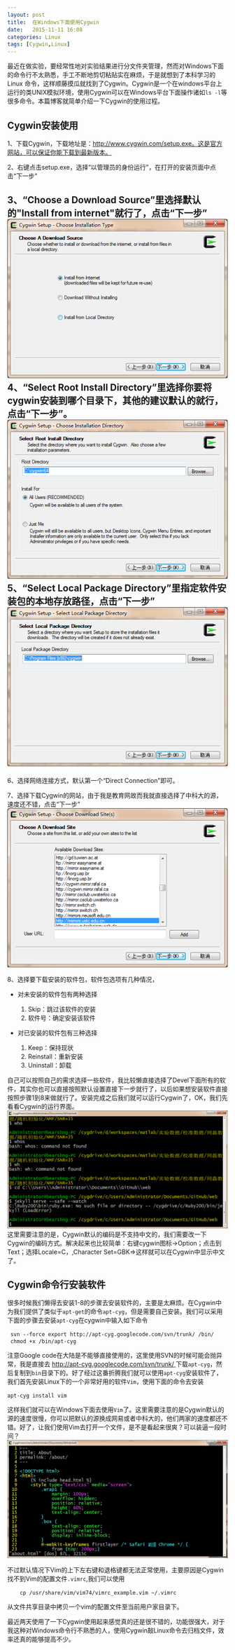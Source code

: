 ```yaml
---
layout: post
title:  在Windows下面使用Cygwin
date:   2015-11-11 16:08
categories: Linux
tags: [Cygwin,Linux]
---
```


最近在做实验，要经常性地对实验结果进行分文件夹管理，然而对Windows下面的命令行不太熟悉，手工不断地剪切粘贴实在麻烦，于是就想到了本科学习的Linux 命令，这样顺藤摸瓜就找到了Cygwin。Cygwin是一个在windows平台上运行的类UNIX模拟环境，使用Cygwin可以在Windows平台下面操作诸如`ls -l`等很多命令。本篇博客就简单介绍一下Cygwin的使用过程。

## Cygwin安装使用 ##
1、下载Cygwin，下载地址是：http://www.cygwin.com/setup.exe。这是官方网站，可以保证你能下载到最新版本。
 
2、右键点击setup.exe，选择“以管理员的身份运行”，在打开的安装页面中点击“下一步”
 
3、“Choose a Download Source”里选择默认的"Install from internet"就行了，点击“下一步”
 <img src="/assets/img/201511/cygwinSource.png"       class ="myimage"      alt="慈悲"  />
4、“Select Root Install Directory”里选择你要将cygwin安装到哪个目录下，其他的建议默认的就行，点击“下一步”。
 <img src="/assets/img/201511/cygwinRoot.png"       class ="myimage"      alt="Select Root Install Directory"  />
5、“Select Local Package Directory”里指定软件安装包的本地存放路径，点击“下一步”
<img src="/assets/img/201511/cygwinLocal.png"       class ="myimage"      alt="Select Local Package Directory"  />
-
6、选择网络连接方式，默认第一个“Direct Connection”即可。
 
7、选择下载Cygwin的网站，由于我是教育网故而我就直接选择了中科大的源，速度还不错，点击“下一步”
<img src="/assets/img/201511/cygwinSite.png"       class ="myimage"      alt="Select Local Package Directory"  />

8、选择要下载安装的软件包，软件包选项有几种情况，


- 对未安装的软件包有两种选择
   	

	1. Skip：跳过该软件的安装
	2.   软件号：确定安装该软件


- 对已安装的软件包有三种选择
  
	1. Keep：保持现状
	2.  Reinstall：重新安装
	3.   Uninstall：卸载


自己可以按照自己的需求选择一些软件，我比较懒直接选择了Devel下面所有的软件，其实你也可以直接按照默认设置直接下一步就行了，以后如果想安装软件直接按照步骤1到8来做就行了。安装完成之后我们就可以运行Cygwin了，OK，我们先看看Cygwin的运行界面。
<img src="/assets/img/201511/cygwinCmd.png"       class ="myimage"      alt="Select Local Package Directory"  />
这里需要注意的是，Cygwin默认的编码是不支持中文的，我们需要改一下Cygwin的编码方式。解决起来也比较简单：右键cygwin图标->Option；点击到Text；选择Locale=C，,Character Set=GBK=>这样就可以在Cygwin中显示中文了。

## Cygwin命令行安装软件 ##

很多时候我们懒得去安装1-8的步骤去安装软件的，主要是太麻烦。在Cygwin中为我们提供了类似于`apt-get`的命令`apt-cyg`，但是需要自己安装。我们可以采用下面的步骤去安装`apt-cyg`在cygwin中输入如下命令

     svn --force export http://apt-cyg.googlecode.com/svn/trunk/ /bin/
 	 chmod +x /bin/apt-cyg

注意Google code在大陆是不能够直接使用的，这里使用SVN的时候可能会抛异常，我是直接去 [http://apt-cyg.googlecode.com/svn/trunk/ ]( http://apt-cyg.googlecode.com/svn/trunk/  " http://apt-cyg.googlecode.com/svn/trunk/ ")下载`apt-cyg`，然后复制到`bin`目录下的。好了经过这番折腾我们就可以使用`apt-cyg`安装软件了，我们首先安装Linux下的一个非常好用的软件`Vim`，使用下面的命令去安装

	apt-cyg install vim

这样我们就可以在Windows下面去使用`Vim`了。这里需要注意的是Cygwin默认的源的速度很慢，你可以把默认的源换成网易或者中科大的，他们两家的速度都还不错。好了，让我们使用Vim去打开一个文件，是不是看起来很爽？可以装逼一段时间？
<img src="/assets/img/201511/vim.png"       class ="myimage"      alt="vim "  />

不过默认情况下Vim的上下左右键和退格键都无法正常使用，主要原因是Cygwin找不到Vim的配置文件`.vimrc`,我们可以使用

		cp /usr/share/vim/vim74/vimrc_example.vim ~/.vimrc  

从文件共享目录中拷贝一个vim的配置文件至当前用户家目录下。


最近两天使用了一下Cygwin使用起来感觉真的还是很不错的，功能很强大，对于我这种对Windows命令行不熟悉的人，使用Cygwin敲Linux命令去归档文件，效率还真的能够提高不少。
	